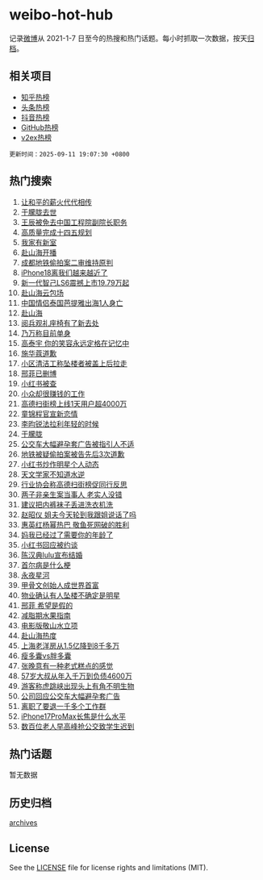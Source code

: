 # weibo-hot-hub

记录[微博](https://www.weibo.com)从 2021-1-7 日至今的热搜和热门话题。每小时抓取一次数据，按天[归档](archives)。

## 相关项目

- [知乎热榜](https://github.com/lonnyzhang423/zhihu-hot-hub)
- [头条热榜](https://github.com/lonnyzhang423/toutiao-hot-hub)
- [抖音热榜](https://github.com/lonnyzhang423/douyin-hot-hub)
- [GitHub热榜](https://github.com/lonnyzhang423/github-hot-hub)
- [v2ex热榜](https://github.com/lonnyzhang423/v2ex-hot-hub)


`更新时间：2025-09-11 19:07:30 +0800`

## 热门搜索

1. [让和平的薪火代代相传](https://m.weibo.cn/search?containerid=100103type%3D1%26t%3D10%26q%3D%23%E8%AE%A9%E5%92%8C%E5%B9%B3%E7%9A%84%E8%96%AA%E7%81%AB%E4%BB%A3%E4%BB%A3%E7%9B%B8%E4%BC%A0%23&stream_entry_id=51&isnewpage=1&extparam=seat%3D1%26pos%3D0%26filter_type%3Drealtimehot%26stream_entry_id%3D51%26c_type%3D51%26q%3D%2523%25E8%25AE%25A9%25E5%2592%258C%25E5%25B9%25B3%25E7%259A%2584%25E8%2596%25AA%25E7%2581%25AB%25E4%25BB%25A3%25E4%25BB%25A3%25E7%259B%25B8%25E4%25BC%25A0%2523%26dgr%3D2%26cate%3D10103%26display_time%3D1757588849%26pre_seqid%3D175758884901700545155)
1. [于朦胧去世](https://m.weibo.cn/search?containerid=100103type%3D1%26t%3D10%26q%3D%23%E4%BA%8E%E6%9C%A6%E8%83%A7%E5%8E%BB%E4%B8%96%23&stream_entry_id=31&isnewpage=1&extparam=seat%3D1%26lcate%3D5001%26band_rank%3D1%26stream_entry_id%3D31%26q%3D%2523%25E4%25BA%258E%25E6%259C%25A6%25E8%2583%25A7%25E5%258E%25BB%25E4%25B8%2596%2523%26dgr%3D2%26realpos%3D1%26filter_type%3Drealtimehot%26c_type%3D31%26cate%3D5001%26flag%3D4%26pos%3D0%26display_time%3D1757588849%26pre_seqid%3D175758884901700545155)
1. [王辰被免去中国工程院副院长职务](https://m.weibo.cn/search?containerid=100103type%3D1%26t%3D10%26q%3D%23%E7%8E%8B%E8%BE%B0%E8%A2%AB%E5%85%8D%E5%8E%BB%E4%B8%AD%E5%9B%BD%E5%B7%A5%E7%A8%8B%E9%99%A2%E5%89%AF%E9%99%A2%E9%95%BF%E8%81%8C%E5%8A%A1%23&stream_entry_id=31&isnewpage=1&extparam=seat%3D1%26lcate%3D5001%26band_rank%3D2%26stream_entry_id%3D31%26q%3D%2523%25E7%258E%258B%25E8%25BE%25B0%25E8%25A2%25AB%25E5%2585%258D%25E5%258E%25BB%25E4%25B8%25AD%25E5%259B%25BD%25E5%25B7%25A5%25E7%25A8%258B%25E9%2599%25A2%25E5%2589%25AF%25E9%2599%25A2%25E9%2595%25BF%25E8%2581%258C%25E5%258A%25A1%2523%26dgr%3D2%26realpos%3D2%26filter_type%3Drealtimehot%26c_type%3D31%26cate%3D5001%26flag%3D0%26pos%3D1%26display_time%3D1757588849%26pre_seqid%3D175758884901700545155)
1. [高质量完成十四五规划](https://m.weibo.cn/search?containerid=100103type%3D1%26t%3D10%26q%3D%23%E9%AB%98%E8%B4%A8%E9%87%8F%E5%AE%8C%E6%88%90%E5%8D%81%E5%9B%9B%E4%BA%94%E8%A7%84%E5%88%92%23&stream_entry_id=31&isnewpage=1&extparam=seat%3D1%26lcate%3D5001%26band_rank%3D3%26stream_entry_id%3D31%26q%3D%2523%25E9%25AB%2598%25E8%25B4%25A8%25E9%2587%258F%25E5%25AE%258C%25E6%2588%2590%25E5%258D%2581%25E5%259B%259B%25E4%25BA%2594%25E8%25A7%2584%25E5%2588%2592%2523%26dgr%3D2%26realpos%3D3%26filter_type%3Drealtimehot%26c_type%3D31%26cate%3D5001%26flag%3D1%26pos%3D2%26display_time%3D1757588849%26pre_seqid%3D175758884901700545155)
1. [我家有新室](https://m.weibo.cn/search?containerid=100103type%3D1%26t%3D10%26q%3D%23%E6%88%91%E5%AE%B6%E6%9C%89%E6%96%B0%E5%AE%A4%23&stream_entry_id=31&isnewpage=1&extparam=seat%3D1%26lcate%3D5001%26band_rank%3D4%26stream_entry_id%3D31%26q%3D%2523%25E6%2588%2591%25E5%25AE%25B6%25E6%259C%2589%25E6%2596%25B0%25E5%25AE%25A4%2523%26dgr%3D2%26adid%3D300689%26filter_type%3Drealtimehot%26c_type%3D31%26cate%3D5001%26is_ad_pos%3D1%26pos%3D3%26display_time%3D1757588849%26pre_seqid%3D175758884901700545155)
1. [赴山海开播](https://m.weibo.cn/search?containerid=100103type%3D1%26t%3D10%26q%3D%E8%B5%B4%E5%B1%B1%E6%B5%B7%E5%BC%80%E6%92%AD&stream_entry_id=31&isnewpage=1&extparam=seat%3D1%26lcate%3D5001%26band_rank%3D4%26stream_entry_id%3D31%26q%3D%25E8%25B5%25B4%25E5%25B1%25B1%25E6%25B5%25B7%25E5%25BC%2580%25E6%2592%25AD%26dgr%3D2%26realpos%3D4%26filter_type%3Drealtimehot%26c_type%3D31%26cate%3D5001%26flag%3D1%26pos%3D4%26display_time%3D1757588849%26pre_seqid%3D175758884901700545155)
1. [成都地铁偷拍案二审维持原判](https://m.weibo.cn/search?containerid=100103type%3D1%26t%3D10%26q%3D%23%E6%88%90%E9%83%BD%E5%9C%B0%E9%93%81%E5%81%B7%E6%8B%8D%E6%A1%88%E4%BA%8C%E5%AE%A1%E7%BB%B4%E6%8C%81%E5%8E%9F%E5%88%A4%23&stream_entry_id=31&isnewpage=1&extparam=seat%3D1%26lcate%3D5001%26band_rank%3D5%26stream_entry_id%3D31%26q%3D%2523%25E6%2588%2590%25E9%2583%25BD%25E5%259C%25B0%25E9%2593%2581%25E5%2581%25B7%25E6%258B%258D%25E6%25A1%2588%25E4%25BA%258C%25E5%25AE%25A1%25E7%25BB%25B4%25E6%258C%2581%25E5%258E%259F%25E5%2588%25A4%2523%26dgr%3D2%26realpos%3D5%26filter_type%3Drealtimehot%26c_type%3D31%26cate%3D5001%26flag%3D0%26pos%3D5%26display_time%3D1757588849%26pre_seqid%3D175758884901700545155)
1. [iPhone18离我们越来越近了](https://m.weibo.cn/search?containerid=100103type%3D1%26t%3D10%26q%3DiPhone18%E7%A6%BB%E6%88%91%E4%BB%AC%E8%B6%8A%E6%9D%A5%E8%B6%8A%E8%BF%91%E4%BA%86&stream_entry_id=31&isnewpage=1&extparam=seat%3D1%26lcate%3D5001%26band_rank%3D6%26stream_entry_id%3D31%26q%3DiPhone18%25E7%25A6%25BB%25E6%2588%2591%25E4%25BB%25AC%25E8%25B6%258A%25E6%259D%25A5%25E8%25B6%258A%25E8%25BF%2591%25E4%25BA%2586%26dgr%3D2%26realpos%3D6%26filter_type%3Drealtimehot%26c_type%3D31%26cate%3D5001%26flag%3D1%26pos%3D6%26display_time%3D1757588849%26pre_seqid%3D175758884901700545155)
1. [新一代智己LS6震撼上市19.79万起](https://m.weibo.cn/search?containerid=100103type%3D1%26t%3D296%26q%3D%23%E6%B2%B7%E9%92%B8%E6%BB%9E%E6%88%9F%23&hide_search_bar=1&replace_title=+)
1. [赴山海云包场](https://m.weibo.cn/search?containerid=100103type%3D1%26t%3D10%26q%3D%E8%B5%B4%E5%B1%B1%E6%B5%B7%E4%BA%91%E5%8C%85%E5%9C%BA&stream_entry_id=31&isnewpage=1&extparam=seat%3D1%26lcate%3D5001%26band_rank%3D7%26stream_entry_id%3D31%26q%3D%25E8%25B5%25B4%25E5%25B1%25B1%25E6%25B5%25B7%25E4%25BA%2591%25E5%258C%2585%25E5%259C%25BA%26dgr%3D2%26realpos%3D7%26filter_type%3Drealtimehot%26c_type%3D31%26cate%3D5001%26flag%3D1%26pos%3D8%26display_time%3D1757588849%26pre_seqid%3D175758884901700545155)
1. [中国情侣泰国芭提雅出海1人身亡](https://m.weibo.cn/search?containerid=100103type%3D1%26t%3D10%26q%3D%23%E4%B8%AD%E5%9B%BD%E6%83%85%E4%BE%A3%E6%B3%B0%E5%9B%BD%E8%8A%AD%E6%8F%90%E9%9B%85%E5%87%BA%E6%B5%B71%E4%BA%BA%E8%BA%AB%E4%BA%A1%23&stream_entry_id=31&isnewpage=1&extparam=seat%3D1%26lcate%3D5001%26band_rank%3D8%26stream_entry_id%3D31%26q%3D%2523%25E4%25B8%25AD%25E5%259B%25BD%25E6%2583%2585%25E4%25BE%25A3%25E6%25B3%25B0%25E5%259B%25BD%25E8%258A%25AD%25E6%258F%2590%25E9%259B%2585%25E5%2587%25BA%25E6%25B5%25B71%25E4%25BA%25BA%25E8%25BA%25AB%25E4%25BA%25A1%2523%26dgr%3D2%26realpos%3D8%26filter_type%3Drealtimehot%26c_type%3D31%26cate%3D5001%26flag%3D1%26pos%3D9%26display_time%3D1757588849%26pre_seqid%3D175758884901700545155)
1. [赴山海](https://m.weibo.cn/search?containerid=100103type%3D1%26t%3D10%26q%3D%E8%B5%B4%E5%B1%B1%E6%B5%B7&stream_entry_id=31&isnewpage=1&extparam=seat%3D1%26lcate%3D5001%26band_rank%3D9%26stream_entry_id%3D31%26q%3D%25E8%25B5%25B4%25E5%25B1%25B1%25E6%25B5%25B7%26dgr%3D2%26realpos%3D9%26filter_type%3Drealtimehot%26c_type%3D31%26cate%3D5001%26flag%3D0%26pos%3D10%26display_time%3D1757588849%26pre_seqid%3D175758884901700545155)
1. [阅兵观礼座椅有了新去处](https://m.weibo.cn/search?containerid=100103type%3D1%26t%3D10%26q%3D%23%E9%98%85%E5%85%B5%E8%A7%82%E7%A4%BC%E5%BA%A7%E6%A4%85%E6%9C%89%E4%BA%86%E6%96%B0%E5%8E%BB%E5%A4%84%23&stream_entry_id=31&isnewpage=1&extparam=seat%3D1%26lcate%3D5001%26band_rank%3D10%26stream_entry_id%3D31%26q%3D%2523%25E9%2598%2585%25E5%2585%25B5%25E8%25A7%2582%25E7%25A4%25BC%25E5%25BA%25A7%25E6%25A4%2585%25E6%259C%2589%25E4%25BA%2586%25E6%2596%25B0%25E5%258E%25BB%25E5%25A4%2584%2523%26dgr%3D2%26realpos%3D10%26filter_type%3Drealtimehot%26c_type%3D31%26cate%3D5001%26flag%3D1%26pos%3D11%26display_time%3D1757588849%26pre_seqid%3D175758884901700545155)
1. [乃万称目前单身](https://m.weibo.cn/search?containerid=100103type%3D1%26t%3D10%26q%3D%23%E4%B9%83%E4%B8%87%E7%A7%B0%E7%9B%AE%E5%89%8D%E5%8D%95%E8%BA%AB%23&stream_entry_id=31&isnewpage=1&extparam=seat%3D1%26lcate%3D5001%26band_rank%3D11%26stream_entry_id%3D31%26q%3D%2523%25E4%25B9%2583%25E4%25B8%2587%25E7%25A7%25B0%25E7%259B%25AE%25E5%2589%258D%25E5%258D%2595%25E8%25BA%25AB%2523%26dgr%3D2%26realpos%3D11%26filter_type%3Drealtimehot%26c_type%3D31%26cate%3D5001%26flag%3D1%26pos%3D12%26display_time%3D1757588849%26pre_seqid%3D175758884901700545155)
1. [高泰宇 你的笑容永远定格在记忆中](https://m.weibo.cn/search?containerid=100103type%3D1%26t%3D10%26q%3D%E9%AB%98%E6%B3%B0%E5%AE%87+%E4%BD%A0%E7%9A%84%E7%AC%91%E5%AE%B9%E6%B0%B8%E8%BF%9C%E5%AE%9A%E6%A0%BC%E5%9C%A8%E8%AE%B0%E5%BF%86%E4%B8%AD&stream_entry_id=31&isnewpage=1&extparam=seat%3D1%26lcate%3D5001%26band_rank%3D12%26stream_entry_id%3D31%26q%3D%25E9%25AB%2598%25E6%25B3%25B0%25E5%25AE%2587%2520%25E4%25BD%25A0%25E7%259A%2584%25E7%25AC%2591%25E5%25AE%25B9%25E6%25B0%25B8%25E8%25BF%259C%25E5%25AE%259A%25E6%25A0%25BC%25E5%259C%25A8%25E8%25AE%25B0%25E5%25BF%2586%25E4%25B8%25AD%26dgr%3D2%26realpos%3D12%26filter_type%3Drealtimehot%26c_type%3D31%26cate%3D5001%26flag%3D2%26pos%3D13%26display_time%3D1757588849%26pre_seqid%3D175758884901700545155)
1. [施华蔻道歉](https://m.weibo.cn/search?containerid=100103type%3D1%26t%3D10%26q%3D%E6%96%BD%E5%8D%8E%E8%94%BB%E9%81%93%E6%AD%89&stream_entry_id=31&isnewpage=1&extparam=seat%3D1%26lcate%3D5001%26band_rank%3D13%26stream_entry_id%3D31%26q%3D%25E6%2596%25BD%25E5%258D%258E%25E8%2594%25BB%25E9%2581%2593%25E6%25AD%2589%26dgr%3D2%26realpos%3D13%26filter_type%3Drealtimehot%26c_type%3D31%26cate%3D5001%26flag%3D1%26pos%3D14%26display_time%3D1757588849%26pre_seqid%3D175758884901700545155)
1. [小区清洁工称坠楼者被盖上后拉走](https://m.weibo.cn/search?containerid=100103type%3D1%26t%3D10%26q%3D%23%E5%B0%8F%E5%8C%BA%E6%B8%85%E6%B4%81%E5%B7%A5%E7%A7%B0%E5%9D%A0%E6%A5%BC%E8%80%85%E8%A2%AB%E7%9B%96%E4%B8%8A%E5%90%8E%E6%8B%89%E8%B5%B0%23&stream_entry_id=31&isnewpage=1&extparam=seat%3D1%26lcate%3D5001%26band_rank%3D14%26stream_entry_id%3D31%26q%3D%2523%25E5%25B0%258F%25E5%258C%25BA%25E6%25B8%2585%25E6%25B4%2581%25E5%25B7%25A5%25E7%25A7%25B0%25E5%259D%25A0%25E6%25A5%25BC%25E8%2580%2585%25E8%25A2%25AB%25E7%259B%2596%25E4%25B8%258A%25E5%2590%258E%25E6%258B%2589%25E8%25B5%25B0%2523%26dgr%3D2%26realpos%3D14%26filter_type%3Drealtimehot%26c_type%3D31%26cate%3D5001%26flag%3D1%26pos%3D15%26display_time%3D1757588849%26pre_seqid%3D175758884901700545155)
1. [邢菲已删博](https://m.weibo.cn/search?containerid=100103type%3D1%26t%3D10%26q%3D%23%E9%82%A2%E8%8F%B2%E5%B7%B2%E5%88%A0%E5%8D%9A%23&stream_entry_id=31&isnewpage=1&extparam=seat%3D1%26lcate%3D5001%26band_rank%3D15%26stream_entry_id%3D31%26q%3D%2523%25E9%2582%25A2%25E8%258F%25B2%25E5%25B7%25B2%25E5%2588%25A0%25E5%258D%259A%2523%26dgr%3D2%26realpos%3D15%26filter_type%3Drealtimehot%26c_type%3D31%26cate%3D5001%26flag%3D1%26pos%3D16%26display_time%3D1757588849%26pre_seqid%3D175758884901700545155)
1. [小红书被查](https://m.weibo.cn/search?containerid=100103type%3D1%26t%3D10%26q%3D%23%E5%B0%8F%E7%BA%A2%E4%B9%A6%E8%A2%AB%E6%9F%A5%23&stream_entry_id=31&isnewpage=1&extparam=seat%3D1%26lcate%3D5001%26band_rank%3D16%26stream_entry_id%3D31%26q%3D%2523%25E5%25B0%258F%25E7%25BA%25A2%25E4%25B9%25A6%25E8%25A2%25AB%25E6%259F%25A5%2523%26dgr%3D2%26realpos%3D16%26filter_type%3Drealtimehot%26c_type%3D31%26cate%3D5001%26flag%3D0%26pos%3D17%26display_time%3D1757588849%26pre_seqid%3D175758884901700545155)
1. [小众却很赚钱的工作](https://m.weibo.cn/search?containerid=100103type%3D1%26t%3D10%26q%3D%E5%B0%8F%E4%BC%97%E5%8D%B4%E5%BE%88%E8%B5%9A%E9%92%B1%E7%9A%84%E5%B7%A5%E4%BD%9C&stream_entry_id=31&isnewpage=1&extparam=seat%3D1%26lcate%3D5001%26band_rank%3D17%26stream_entry_id%3D31%26q%3D%25E5%25B0%258F%25E4%25BC%2597%25E5%258D%25B4%25E5%25BE%2588%25E8%25B5%259A%25E9%2592%25B1%25E7%259A%2584%25E5%25B7%25A5%25E4%25BD%259C%26dgr%3D2%26realpos%3D17%26filter_type%3Drealtimehot%26c_type%3D31%26cate%3D5001%26flag%3D1%26pos%3D18%26display_time%3D1757588849%26pre_seqid%3D175758884901700545155)
1. [高德扫街榜上线1天用户超4000万](https://m.weibo.cn/search?containerid=100103type%3D1%26t%3D10%26q%3D%23%E9%AB%98%E5%BE%B7%E6%89%AB%E8%A1%97%E6%A6%9C%E4%B8%8A%E7%BA%BF1%E5%A4%A9%E7%94%A8%E6%88%B7%E8%B6%854000%E4%B8%87%23&stream_entry_id=31&isnewpage=1&extparam=seat%3D1%26lcate%3D5001%26band_rank%3D18%26stream_entry_id%3D31%26q%3D%2523%25E9%25AB%2598%25E5%25BE%25B7%25E6%2589%25AB%25E8%25A1%2597%25E6%25A6%259C%25E4%25B8%258A%25E7%25BA%25BF1%25E5%25A4%25A9%25E7%2594%25A8%25E6%2588%25B7%25E8%25B6%25854000%25E4%25B8%2587%2523%26dgr%3D2%26realpos%3D18%26filter_type%3Drealtimehot%26c_type%3D31%26cate%3D5001%26flag%3D1%26pos%3D19%26display_time%3D1757588849%26pre_seqid%3D175758884901700545155)
1. [童锦程官宣新恋情](https://m.weibo.cn/search?containerid=100103type%3D1%26t%3D10%26q%3D%E7%AB%A5%E9%94%A6%E7%A8%8B%E5%AE%98%E5%AE%A3%E6%96%B0%E6%81%8B%E6%83%85&stream_entry_id=31&isnewpage=1&extparam=seat%3D1%26lcate%3D5001%26band_rank%3D19%26stream_entry_id%3D31%26q%3D%25E7%25AB%25A5%25E9%2594%25A6%25E7%25A8%258B%25E5%25AE%2598%25E5%25AE%25A3%25E6%2596%25B0%25E6%2581%258B%25E6%2583%2585%26dgr%3D2%26realpos%3D19%26filter_type%3Drealtimehot%26c_type%3D31%26cate%3D5001%26flag%3D0%26pos%3D20%26display_time%3D1757588849%26pre_seqid%3D175758884901700545155)
1. [李昀锐法拉利年轻的时候](https://m.weibo.cn/search?containerid=100103type%3D1%26t%3D10%26q%3D%23%E6%9D%8E%E6%98%80%E9%94%90%E6%B3%95%E6%8B%89%E5%88%A9%E5%B9%B4%E8%BD%BB%E7%9A%84%E6%97%B6%E5%80%99%23&stream_entry_id=31&isnewpage=1&extparam=seat%3D1%26lcate%3D5001%26band_rank%3D20%26stream_entry_id%3D31%26q%3D%2523%25E6%259D%258E%25E6%2598%2580%25E9%2594%2590%25E6%25B3%2595%25E6%258B%2589%25E5%2588%25A9%25E5%25B9%25B4%25E8%25BD%25BB%25E7%259A%2584%25E6%2597%25B6%25E5%2580%2599%2523%26dgr%3D2%26realpos%3D20%26filter_type%3Drealtimehot%26c_type%3D31%26cate%3D5001%26flag%3D1%26pos%3D21%26display_time%3D1757588849%26pre_seqid%3D175758884901700545155)
1. [于朦胧](https://m.weibo.cn/search?containerid=100103type%3D1%26t%3D10%26q%3D%E4%BA%8E%E6%9C%A6%E8%83%A7&stream_entry_id=31&isnewpage=1&extparam=seat%3D1%26lcate%3D5001%26band_rank%3D21%26stream_entry_id%3D31%26q%3D%25E4%25BA%258E%25E6%259C%25A6%25E8%2583%25A7%26dgr%3D2%26realpos%3D21%26filter_type%3Drealtimehot%26c_type%3D31%26cate%3D5001%26flag%3D4%26pos%3D22%26display_time%3D1757588849%26pre_seqid%3D175758884901700545155)
1. [公交车大幅避孕套广告被指引人不适](https://m.weibo.cn/search?containerid=100103type%3D1%26t%3D10%26q%3D%23%E5%85%AC%E4%BA%A4%E8%BD%A6%E5%A4%A7%E5%B9%85%E9%81%BF%E5%AD%95%E5%A5%97%E5%B9%BF%E5%91%8A%E8%A2%AB%E6%8C%87%E5%BC%95%E4%BA%BA%E4%B8%8D%E9%80%82%23&stream_entry_id=31&isnewpage=1&extparam=seat%3D1%26lcate%3D5001%26band_rank%3D22%26stream_entry_id%3D31%26q%3D%2523%25E5%2585%25AC%25E4%25BA%25A4%25E8%25BD%25A6%25E5%25A4%25A7%25E5%25B9%2585%25E9%2581%25BF%25E5%25AD%2595%25E5%25A5%2597%25E5%25B9%25BF%25E5%2591%258A%25E8%25A2%25AB%25E6%258C%2587%25E5%25BC%2595%25E4%25BA%25BA%25E4%25B8%258D%25E9%2580%2582%2523%26dgr%3D2%26realpos%3D22%26filter_type%3Drealtimehot%26c_type%3D31%26cate%3D5001%26flag%3D0%26pos%3D23%26display_time%3D1757588849%26pre_seqid%3D175758884901700545155)
1. [地铁被疑偷拍案被告先后3次道歉](https://m.weibo.cn/search?containerid=100103type%3D1%26t%3D10%26q%3D%23%E5%9C%B0%E9%93%81%E8%A2%AB%E7%96%91%E5%81%B7%E6%8B%8D%E6%A1%88%E8%A2%AB%E5%91%8A%E5%85%88%E5%90%8E3%E6%AC%A1%E9%81%93%E6%AD%89%23&stream_entry_id=31&isnewpage=1&extparam=seat%3D1%26lcate%3D5001%26band_rank%3D23%26stream_entry_id%3D31%26q%3D%2523%25E5%259C%25B0%25E9%2593%2581%25E8%25A2%25AB%25E7%2596%2591%25E5%2581%25B7%25E6%258B%258D%25E6%25A1%2588%25E8%25A2%25AB%25E5%2591%258A%25E5%2585%2588%25E5%2590%258E3%25E6%25AC%25A1%25E9%2581%2593%25E6%25AD%2589%2523%26dgr%3D2%26realpos%3D23%26filter_type%3Drealtimehot%26c_type%3D31%26cate%3D5001%26flag%3D1%26pos%3D24%26display_time%3D1757588849%26pre_seqid%3D175758884901700545155)
1. [小红书炒作明星个人动态](https://m.weibo.cn/search?containerid=100103type%3D1%26t%3D10%26q%3D%23%E5%B0%8F%E7%BA%A2%E4%B9%A6%E7%82%92%E4%BD%9C%E6%98%8E%E6%98%9F%E4%B8%AA%E4%BA%BA%E5%8A%A8%E6%80%81%23&stream_entry_id=31&isnewpage=1&extparam=seat%3D1%26lcate%3D5001%26band_rank%3D24%26stream_entry_id%3D31%26q%3D%2523%25E5%25B0%258F%25E7%25BA%25A2%25E4%25B9%25A6%25E7%2582%2592%25E4%25BD%259C%25E6%2598%258E%25E6%2598%259F%25E4%25B8%25AA%25E4%25BA%25BA%25E5%258A%25A8%25E6%2580%2581%2523%26dgr%3D2%26realpos%3D24%26filter_type%3Drealtimehot%26c_type%3D31%26cate%3D5001%26flag%3D0%26pos%3D25%26display_time%3D1757588849%26pre_seqid%3D175758884901700545155)
1. [天文学家不知道水逆](https://m.weibo.cn/search?containerid=100103type%3D1%26t%3D10%26q%3D%23%E5%A4%A9%E6%96%87%E5%AD%A6%E5%AE%B6%E4%B8%8D%E7%9F%A5%E9%81%93%E6%B0%B4%E9%80%86%23&stream_entry_id=31&isnewpage=1&extparam=seat%3D1%26lcate%3D5001%26band_rank%3D25%26stream_entry_id%3D31%26q%3D%2523%25E5%25A4%25A9%25E6%2596%2587%25E5%25AD%25A6%25E5%25AE%25B6%25E4%25B8%258D%25E7%259F%25A5%25E9%2581%2593%25E6%25B0%25B4%25E9%2580%2586%2523%26dgr%3D2%26realpos%3D25%26filter_type%3Drealtimehot%26c_type%3D31%26cate%3D5001%26flag%3D1%26pos%3D26%26display_time%3D1757588849%26pre_seqid%3D175758884901700545155)
1. [行业协会称高德扫街榜促同行反思](https://m.weibo.cn/search?containerid=100103type%3D1%26t%3D10%26q%3D%23%E8%A1%8C%E4%B8%9A%E5%8D%8F%E4%BC%9A%E7%A7%B0%E9%AB%98%E5%BE%B7%E6%89%AB%E8%A1%97%E6%A6%9C%E4%BF%83%E5%90%8C%E8%A1%8C%E5%8F%8D%E6%80%9D%23&stream_entry_id=31&isnewpage=1&extparam=seat%3D1%26lcate%3D5001%26band_rank%3D26%26stream_entry_id%3D31%26q%3D%2523%25E8%25A1%258C%25E4%25B8%259A%25E5%258D%258F%25E4%25BC%259A%25E7%25A7%25B0%25E9%25AB%2598%25E5%25BE%25B7%25E6%2589%25AB%25E8%25A1%2597%25E6%25A6%259C%25E4%25BF%2583%25E5%2590%258C%25E8%25A1%258C%25E5%258F%258D%25E6%2580%259D%2523%26dgr%3D2%26realpos%3D26%26filter_type%3Drealtimehot%26c_type%3D31%26cate%3D5001%26flag%3D1%26pos%3D27%26display_time%3D1757588849%26pre_seqid%3D175758884901700545155)
1. [两子非亲生案当事人 老实人没错](https://m.weibo.cn/search?containerid=100103type%3D1%26t%3D10%26q%3D%E4%B8%A4%E5%AD%90%E9%9D%9E%E4%BA%B2%E7%94%9F%E6%A1%88%E5%BD%93%E4%BA%8B%E4%BA%BA+%E8%80%81%E5%AE%9E%E4%BA%BA%E6%B2%A1%E9%94%99&stream_entry_id=31&isnewpage=1&extparam=seat%3D1%26lcate%3D5001%26band_rank%3D27%26stream_entry_id%3D31%26q%3D%25E4%25B8%25A4%25E5%25AD%2590%25E9%259D%259E%25E4%25BA%25B2%25E7%2594%259F%25E6%25A1%2588%25E5%25BD%2593%25E4%25BA%258B%25E4%25BA%25BA%2520%25E8%2580%2581%25E5%25AE%259E%25E4%25BA%25BA%25E6%25B2%25A1%25E9%2594%2599%26dgr%3D2%26realpos%3D27%26filter_type%3Drealtimehot%26c_type%3D31%26cate%3D5001%26flag%3D1%26pos%3D28%26display_time%3D1757588849%26pre_seqid%3D175758884901700545155)
1. [建议把内裤袜子丢进洗衣机洗](https://m.weibo.cn/search?containerid=100103type%3D1%26t%3D10%26q%3D%E5%BB%BA%E8%AE%AE%E6%8A%8A%E5%86%85%E8%A3%A4%E8%A2%9C%E5%AD%90%E4%B8%A2%E8%BF%9B%E6%B4%97%E8%A1%A3%E6%9C%BA%E6%B4%97&stream_entry_id=31&isnewpage=1&extparam=seat%3D1%26lcate%3D5001%26band_rank%3D28%26stream_entry_id%3D31%26q%3D%25E5%25BB%25BA%25E8%25AE%25AE%25E6%258A%258A%25E5%2586%2585%25E8%25A3%25A4%25E8%25A2%259C%25E5%25AD%2590%25E4%25B8%25A2%25E8%25BF%259B%25E6%25B4%2597%25E8%25A1%25A3%25E6%259C%25BA%25E6%25B4%2597%26dgr%3D2%26realpos%3D28%26filter_type%3Drealtimehot%26c_type%3D31%26cate%3D5001%26flag%3D0%26pos%3D29%26display_time%3D1757588849%26pre_seqid%3D175758884901700545155)
1. [赵昭仪 姐夫今天轮到我跟姐说话了吗](https://m.weibo.cn/search?containerid=100103type%3D1%26t%3D10%26q%3D%E8%B5%B5%E6%98%AD%E4%BB%AA+%E5%A7%90%E5%A4%AB%E4%BB%8A%E5%A4%A9%E8%BD%AE%E5%88%B0%E6%88%91%E8%B7%9F%E5%A7%90%E8%AF%B4%E8%AF%9D%E4%BA%86%E5%90%97&stream_entry_id=31&isnewpage=1&extparam=seat%3D1%26lcate%3D5001%26band_rank%3D29%26stream_entry_id%3D31%26q%3D%25E8%25B5%25B5%25E6%2598%25AD%25E4%25BB%25AA%2520%25E5%25A7%2590%25E5%25A4%25AB%25E4%25BB%258A%25E5%25A4%25A9%25E8%25BD%25AE%25E5%2588%25B0%25E6%2588%2591%25E8%25B7%259F%25E5%25A7%2590%25E8%25AF%25B4%25E8%25AF%259D%25E4%25BA%2586%25E5%2590%2597%26dgr%3D2%26realpos%3D29%26filter_type%3Drealtimehot%26c_type%3D31%26cate%3D5001%26flag%3D0%26pos%3D30%26display_time%3D1757588849%26pre_seqid%3D175758884901700545155)
1. [惠英红杨幂热巴 敬鱼死网破的胜利](https://m.weibo.cn/search?containerid=100103type%3D1%26t%3D10%26q%3D%E6%83%A0%E8%8B%B1%E7%BA%A2%E6%9D%A8%E5%B9%82%E7%83%AD%E5%B7%B4+%E6%95%AC%E9%B1%BC%E6%AD%BB%E7%BD%91%E7%A0%B4%E7%9A%84%E8%83%9C%E5%88%A9&stream_entry_id=31&isnewpage=1&extparam=seat%3D1%26lcate%3D5001%26band_rank%3D30%26stream_entry_id%3D31%26q%3D%25E6%2583%25A0%25E8%258B%25B1%25E7%25BA%25A2%25E6%259D%25A8%25E5%25B9%2582%25E7%2583%25AD%25E5%25B7%25B4%2520%25E6%2595%25AC%25E9%25B1%25BC%25E6%25AD%25BB%25E7%25BD%2591%25E7%25A0%25B4%25E7%259A%2584%25E8%2583%259C%25E5%2588%25A9%26dgr%3D2%26realpos%3D30%26filter_type%3Drealtimehot%26c_type%3D31%26cate%3D5001%26flag%3D0%26pos%3D31%26display_time%3D1757588849%26pre_seqid%3D175758884901700545155)
1. [妈我已经过了需要你的年龄了](https://m.weibo.cn/search?containerid=100103type%3D1%26t%3D10%26q%3D%E5%A6%88%E6%88%91%E5%B7%B2%E7%BB%8F%E8%BF%87%E4%BA%86%E9%9C%80%E8%A6%81%E4%BD%A0%E7%9A%84%E5%B9%B4%E9%BE%84%E4%BA%86&stream_entry_id=31&isnewpage=1&extparam=seat%3D1%26lcate%3D5001%26band_rank%3D31%26stream_entry_id%3D31%26q%3D%25E5%25A6%2588%25E6%2588%2591%25E5%25B7%25B2%25E7%25BB%258F%25E8%25BF%2587%25E4%25BA%2586%25E9%259C%2580%25E8%25A6%2581%25E4%25BD%25A0%25E7%259A%2584%25E5%25B9%25B4%25E9%25BE%2584%25E4%25BA%2586%26dgr%3D2%26realpos%3D31%26filter_type%3Drealtimehot%26c_type%3D31%26cate%3D5001%26flag%3D0%26pos%3D32%26display_time%3D1757588849%26pre_seqid%3D175758884901700545155)
1. [小红书回应被约谈](https://m.weibo.cn/search?containerid=100103type%3D1%26t%3D10%26q%3D%23%E5%B0%8F%E7%BA%A2%E4%B9%A6%E5%9B%9E%E5%BA%94%E8%A2%AB%E7%BA%A6%E8%B0%88%23&stream_entry_id=31&isnewpage=1&extparam=seat%3D1%26lcate%3D5001%26band_rank%3D32%26stream_entry_id%3D31%26q%3D%2523%25E5%25B0%258F%25E7%25BA%25A2%25E4%25B9%25A6%25E5%259B%259E%25E5%25BA%2594%25E8%25A2%25AB%25E7%25BA%25A6%25E8%25B0%2588%2523%26dgr%3D2%26realpos%3D32%26filter_type%3Drealtimehot%26c_type%3D31%26cate%3D5001%26flag%3D1%26pos%3D33%26display_time%3D1757588849%26pre_seqid%3D175758884901700545155)
1. [陈汉典lulu宣布结婚](https://m.weibo.cn/search?containerid=100103type%3D1%26t%3D10%26q%3D%23%E9%99%88%E6%B1%89%E5%85%B8lulu%E5%AE%A3%E5%B8%83%E7%BB%93%E5%A9%9A%23&stream_entry_id=31&isnewpage=1&extparam=seat%3D1%26lcate%3D5001%26band_rank%3D33%26stream_entry_id%3D31%26q%3D%2523%25E9%2599%2588%25E6%25B1%2589%25E5%2585%25B8lulu%25E5%25AE%25A3%25E5%25B8%2583%25E7%25BB%2593%25E5%25A9%259A%2523%26dgr%3D2%26realpos%3D33%26filter_type%3Drealtimehot%26c_type%3D31%26cate%3D5001%26flag%3D0%26pos%3D34%26display_time%3D1757588849%26pre_seqid%3D175758884901700545155)
1. [首尔病是什么梗](https://m.weibo.cn/search?containerid=100103type%3D1%26t%3D10%26q%3D%E9%A6%96%E5%B0%94%E7%97%85%E6%98%AF%E4%BB%80%E4%B9%88%E6%A2%97&stream_entry_id=31&isnewpage=1&extparam=seat%3D1%26lcate%3D5001%26band_rank%3D34%26stream_entry_id%3D31%26q%3D%25E9%25A6%2596%25E5%25B0%2594%25E7%2597%2585%25E6%2598%25AF%25E4%25BB%2580%25E4%25B9%2588%25E6%25A2%2597%26dgr%3D2%26realpos%3D34%26filter_type%3Drealtimehot%26c_type%3D31%26cate%3D5001%26flag%3D0%26pos%3D35%26display_time%3D1757588849%26pre_seqid%3D175758884901700545155)
1. [永夜星河](https://m.weibo.cn/search?containerid=100103type%3D1%26t%3D10%26q%3D%E6%B0%B8%E5%A4%9C%E6%98%9F%E6%B2%B3&stream_entry_id=31&isnewpage=1&extparam=seat%3D1%26lcate%3D5001%26band_rank%3D35%26stream_entry_id%3D31%26q%3D%25E6%25B0%25B8%25E5%25A4%259C%25E6%2598%259F%25E6%25B2%25B3%26dgr%3D2%26realpos%3D35%26filter_type%3Drealtimehot%26c_type%3D31%26cate%3D5001%26flag%3D0%26pos%3D36%26display_time%3D1757588849%26pre_seqid%3D175758884901700545155)
1. [甲骨文创始人成世界首富](https://m.weibo.cn/search?containerid=100103type%3D1%26t%3D10%26q%3D%23%E7%94%B2%E9%AA%A8%E6%96%87%E5%88%9B%E5%A7%8B%E4%BA%BA%E6%88%90%E4%B8%96%E7%95%8C%E9%A6%96%E5%AF%8C%23&stream_entry_id=31&isnewpage=1&extparam=seat%3D1%26lcate%3D5001%26band_rank%3D36%26stream_entry_id%3D31%26q%3D%2523%25E7%2594%25B2%25E9%25AA%25A8%25E6%2596%2587%25E5%2588%259B%25E5%25A7%258B%25E4%25BA%25BA%25E6%2588%2590%25E4%25B8%2596%25E7%2595%258C%25E9%25A6%2596%25E5%25AF%258C%2523%26dgr%3D2%26realpos%3D36%26filter_type%3Drealtimehot%26c_type%3D31%26cate%3D5001%26flag%3D1%26pos%3D37%26display_time%3D1757588849%26pre_seqid%3D175758884901700545155)
1. [物业确认有人坠楼不确定是明星](https://m.weibo.cn/search?containerid=100103type%3D1%26t%3D10%26q%3D%23%E7%89%A9%E4%B8%9A%E7%A1%AE%E8%AE%A4%E6%9C%89%E4%BA%BA%E5%9D%A0%E6%A5%BC%E4%B8%8D%E7%A1%AE%E5%AE%9A%E6%98%AF%E6%98%8E%E6%98%9F%23&stream_entry_id=31&isnewpage=1&extparam=seat%3D1%26lcate%3D5001%26band_rank%3D37%26stream_entry_id%3D31%26q%3D%2523%25E7%2589%25A9%25E4%25B8%259A%25E7%25A1%25AE%25E8%25AE%25A4%25E6%259C%2589%25E4%25BA%25BA%25E5%259D%25A0%25E6%25A5%25BC%25E4%25B8%258D%25E7%25A1%25AE%25E5%25AE%259A%25E6%2598%25AF%25E6%2598%258E%25E6%2598%259F%2523%26dgr%3D2%26realpos%3D37%26filter_type%3Drealtimehot%26c_type%3D31%26cate%3D5001%26flag%3D0%26pos%3D38%26display_time%3D1757588849%26pre_seqid%3D175758884901700545155)
1. [邢菲 希望是假的](https://m.weibo.cn/search?containerid=100103type%3D1%26t%3D10%26q%3D%E9%82%A2%E8%8F%B2+%E5%B8%8C%E6%9C%9B%E6%98%AF%E5%81%87%E7%9A%84&stream_entry_id=31&isnewpage=1&extparam=seat%3D1%26lcate%3D5001%26band_rank%3D38%26stream_entry_id%3D31%26q%3D%25E9%2582%25A2%25E8%258F%25B2%2520%25E5%25B8%258C%25E6%259C%259B%25E6%2598%25AF%25E5%2581%2587%25E7%259A%2584%26dgr%3D2%26realpos%3D38%26filter_type%3Drealtimehot%26c_type%3D31%26cate%3D5001%26flag%3D0%26pos%3D39%26display_time%3D1757588849%26pre_seqid%3D175758884901700545155)
1. [减脂期水果指南](https://m.weibo.cn/search?containerid=100103type%3D1%26t%3D10%26q%3D%E5%87%8F%E8%84%82%E6%9C%9F%E6%B0%B4%E6%9E%9C%E6%8C%87%E5%8D%97&stream_entry_id=31&isnewpage=1&extparam=seat%3D1%26lcate%3D5001%26band_rank%3D39%26stream_entry_id%3D31%26q%3D%25E5%2587%258F%25E8%2584%2582%25E6%259C%259F%25E6%25B0%25B4%25E6%259E%259C%25E6%258C%2587%25E5%258D%2597%26dgr%3D2%26realpos%3D39%26filter_type%3Drealtimehot%26c_type%3D31%26cate%3D5001%26flag%3D1%26pos%3D40%26display_time%3D1757588849%26pre_seqid%3D175758884901700545155)
1. [电影版敬山水立项](https://m.weibo.cn/search?containerid=100103type%3D1%26t%3D10%26q%3D%23%E7%94%B5%E5%BD%B1%E7%89%88%E6%95%AC%E5%B1%B1%E6%B0%B4%E7%AB%8B%E9%A1%B9%23&stream_entry_id=31&isnewpage=1&extparam=seat%3D1%26lcate%3D5001%26band_rank%3D40%26stream_entry_id%3D31%26q%3D%2523%25E7%2594%25B5%25E5%25BD%25B1%25E7%2589%2588%25E6%2595%25AC%25E5%25B1%25B1%25E6%25B0%25B4%25E7%25AB%258B%25E9%25A1%25B9%2523%26dgr%3D2%26realpos%3D40%26filter_type%3Drealtimehot%26c_type%3D31%26cate%3D5001%26flag%3D1%26pos%3D41%26display_time%3D1757588849%26pre_seqid%3D175758884901700545155)
1. [赴山海热度](https://m.weibo.cn/search?containerid=100103type%3D1%26t%3D10%26q%3D%E8%B5%B4%E5%B1%B1%E6%B5%B7%E7%83%AD%E5%BA%A6&stream_entry_id=31&isnewpage=1&extparam=seat%3D1%26lcate%3D5001%26band_rank%3D41%26stream_entry_id%3D31%26q%3D%25E8%25B5%25B4%25E5%25B1%25B1%25E6%25B5%25B7%25E7%2583%25AD%25E5%25BA%25A6%26dgr%3D2%26realpos%3D41%26filter_type%3Drealtimehot%26c_type%3D31%26cate%3D5001%26flag%3D1%26pos%3D42%26display_time%3D1757588849%26pre_seqid%3D175758884901700545155)
1. [上海老洋房从1.5亿降到8千多万](https://m.weibo.cn/search?containerid=100103type%3D1%26t%3D10%26q%3D%23%E4%B8%8A%E6%B5%B7%E8%80%81%E6%B4%8B%E6%88%BF%E4%BB%8E1.5%E4%BA%BF%E9%99%8D%E5%88%B08%E5%8D%83%E5%A4%9A%E4%B8%87%23&stream_entry_id=31&isnewpage=1&extparam=seat%3D1%26lcate%3D5001%26band_rank%3D42%26stream_entry_id%3D31%26q%3D%2523%25E4%25B8%258A%25E6%25B5%25B7%25E8%2580%2581%25E6%25B4%258B%25E6%2588%25BF%25E4%25BB%258E1.5%25E4%25BA%25BF%25E9%2599%258D%25E5%2588%25B08%25E5%258D%2583%25E5%25A4%259A%25E4%25B8%2587%2523%26dgr%3D2%26realpos%3D42%26filter_type%3Drealtimehot%26c_type%3D31%26cate%3D5001%26flag%3D1%26pos%3D43%26display_time%3D1757588849%26pre_seqid%3D175758884901700545155)
1. [瘦多囊vs胖多囊](https://m.weibo.cn/search?containerid=100103type%3D1%26t%3D10%26q%3D%E7%98%A6%E5%A4%9A%E5%9B%8Avs%E8%83%96%E5%A4%9A%E5%9B%8A&stream_entry_id=31&isnewpage=1&extparam=seat%3D1%26lcate%3D5001%26band_rank%3D43%26stream_entry_id%3D31%26q%3D%25E7%2598%25A6%25E5%25A4%259A%25E5%259B%258Avs%25E8%2583%2596%25E5%25A4%259A%25E5%259B%258A%26dgr%3D2%26realpos%3D43%26filter_type%3Drealtimehot%26c_type%3D31%26cate%3D5001%26flag%3D0%26pos%3D44%26display_time%3D1757588849%26pre_seqid%3D175758884901700545155)
1. [张晚意有一种老式糕点的感觉](https://m.weibo.cn/search?containerid=100103type%3D1%26t%3D10%26q%3D%E5%BC%A0%E6%99%9A%E6%84%8F%E6%9C%89%E4%B8%80%E7%A7%8D%E8%80%81%E5%BC%8F%E7%B3%95%E7%82%B9%E7%9A%84%E6%84%9F%E8%A7%89&stream_entry_id=31&isnewpage=1&extparam=seat%3D1%26lcate%3D5001%26band_rank%3D44%26stream_entry_id%3D31%26q%3D%25E5%25BC%25A0%25E6%2599%259A%25E6%2584%258F%25E6%259C%2589%25E4%25B8%2580%25E7%25A7%258D%25E8%2580%2581%25E5%25BC%258F%25E7%25B3%2595%25E7%2582%25B9%25E7%259A%2584%25E6%2584%259F%25E8%25A7%2589%26dgr%3D2%26realpos%3D44%26filter_type%3Drealtimehot%26c_type%3D31%26cate%3D5001%26flag%3D1%26pos%3D45%26display_time%3D1757588849%26pre_seqid%3D175758884901700545155)
1. [57岁大叔从年入千万到负债4600万](https://m.weibo.cn/search?containerid=100103type%3D1%26t%3D10%26q%3D%2357%E5%B2%81%E5%A4%A7%E5%8F%94%E4%BB%8E%E5%B9%B4%E5%85%A5%E5%8D%83%E4%B8%87%E5%88%B0%E8%B4%9F%E5%80%BA4600%E4%B8%87%23&stream_entry_id=31&isnewpage=1&extparam=seat%3D1%26lcate%3D5001%26band_rank%3D45%26stream_entry_id%3D31%26q%3D%252357%25E5%25B2%2581%25E5%25A4%25A7%25E5%258F%2594%25E4%25BB%258E%25E5%25B9%25B4%25E5%2585%25A5%25E5%258D%2583%25E4%25B8%2587%25E5%2588%25B0%25E8%25B4%259F%25E5%2580%25BA4600%25E4%25B8%2587%2523%26dgr%3D2%26realpos%3D45%26filter_type%3Drealtimehot%26c_type%3D31%26cate%3D5001%26flag%3D0%26pos%3D46%26display_time%3D1757588849%26pre_seqid%3D175758884901700545155)
1. [游客称虎跳峡出现头上有角不明生物](https://m.weibo.cn/search?containerid=100103type%3D1%26t%3D10%26q%3D%23%E6%B8%B8%E5%AE%A2%E7%A7%B0%E8%99%8E%E8%B7%B3%E5%B3%A1%E5%87%BA%E7%8E%B0%E5%A4%B4%E4%B8%8A%E6%9C%89%E8%A7%92%E4%B8%8D%E6%98%8E%E7%94%9F%E7%89%A9%23&stream_entry_id=31&isnewpage=1&extparam=seat%3D1%26lcate%3D5001%26band_rank%3D46%26stream_entry_id%3D31%26q%3D%2523%25E6%25B8%25B8%25E5%25AE%25A2%25E7%25A7%25B0%25E8%2599%258E%25E8%25B7%25B3%25E5%25B3%25A1%25E5%2587%25BA%25E7%258E%25B0%25E5%25A4%25B4%25E4%25B8%258A%25E6%259C%2589%25E8%25A7%2592%25E4%25B8%258D%25E6%2598%258E%25E7%2594%259F%25E7%2589%25A9%2523%26dgr%3D2%26realpos%3D46%26filter_type%3Drealtimehot%26c_type%3D31%26cate%3D5001%26flag%3D1%26pos%3D47%26display_time%3D1757588849%26pre_seqid%3D175758884901700545155)
1. [公司回应公交车大幅避孕套广告](https://m.weibo.cn/search?containerid=100103type%3D1%26t%3D10%26q%3D%23%E5%85%AC%E5%8F%B8%E5%9B%9E%E5%BA%94%E5%85%AC%E4%BA%A4%E8%BD%A6%E5%A4%A7%E5%B9%85%E9%81%BF%E5%AD%95%E5%A5%97%E5%B9%BF%E5%91%8A%23&stream_entry_id=31&isnewpage=1&extparam=seat%3D1%26lcate%3D5001%26band_rank%3D47%26stream_entry_id%3D31%26q%3D%2523%25E5%2585%25AC%25E5%258F%25B8%25E5%259B%259E%25E5%25BA%2594%25E5%2585%25AC%25E4%25BA%25A4%25E8%25BD%25A6%25E5%25A4%25A7%25E5%25B9%2585%25E9%2581%25BF%25E5%25AD%2595%25E5%25A5%2597%25E5%25B9%25BF%25E5%2591%258A%2523%26dgr%3D2%26realpos%3D47%26filter_type%3Drealtimehot%26c_type%3D31%26cate%3D5001%26flag%3D1%26pos%3D48%26display_time%3D1757588849%26pre_seqid%3D175758884901700545155)
1. [离职了要退一千多个工作群](https://m.weibo.cn/search?containerid=100103type%3D1%26t%3D10%26q%3D%23%E7%A6%BB%E8%81%8C%E4%BA%86%E8%A6%81%E9%80%80%E4%B8%80%E5%8D%83%E5%A4%9A%E4%B8%AA%E5%B7%A5%E4%BD%9C%E7%BE%A4%23&stream_entry_id=31&isnewpage=1&extparam=seat%3D1%26lcate%3D5001%26band_rank%3D48%26stream_entry_id%3D31%26q%3D%2523%25E7%25A6%25BB%25E8%2581%258C%25E4%25BA%2586%25E8%25A6%2581%25E9%2580%2580%25E4%25B8%2580%25E5%258D%2583%25E5%25A4%259A%25E4%25B8%25AA%25E5%25B7%25A5%25E4%25BD%259C%25E7%25BE%25A4%2523%26dgr%3D2%26realpos%3D48%26filter_type%3Drealtimehot%26c_type%3D31%26cate%3D5001%26flag%3D1%26pos%3D49%26display_time%3D1757588849%26pre_seqid%3D175758884901700545155)
1. [iPhone17ProMax长焦是什么水平](https://m.weibo.cn/search?containerid=100103type%3D1%26t%3D10%26q%3DiPhone17ProMax%E9%95%BF%E7%84%A6%E6%98%AF%E4%BB%80%E4%B9%88%E6%B0%B4%E5%B9%B3&stream_entry_id=31&isnewpage=1&extparam=seat%3D1%26lcate%3D5001%26band_rank%3D49%26stream_entry_id%3D31%26q%3DiPhone17ProMax%25E9%2595%25BF%25E7%2584%25A6%25E6%2598%25AF%25E4%25BB%2580%25E4%25B9%2588%25E6%25B0%25B4%25E5%25B9%25B3%26dgr%3D2%26realpos%3D49%26filter_type%3Drealtimehot%26c_type%3D31%26cate%3D5001%26flag%3D1%26pos%3D50%26display_time%3D1757588849%26pre_seqid%3D175758884901700545155)
1. [数百位老人早高峰抢公交致学生迟到](https://m.weibo.cn/search?containerid=100103type%3D1%26t%3D10%26q%3D%23%E6%95%B0%E7%99%BE%E4%BD%8D%E8%80%81%E4%BA%BA%E6%97%A9%E9%AB%98%E5%B3%B0%E6%8A%A2%E5%85%AC%E4%BA%A4%E8%87%B4%E5%AD%A6%E7%94%9F%E8%BF%9F%E5%88%B0%23&stream_entry_id=31&isnewpage=1&extparam=seat%3D1%26lcate%3D5001%26band_rank%3D50%26stream_entry_id%3D31%26q%3D%2523%25E6%2595%25B0%25E7%2599%25BE%25E4%25BD%258D%25E8%2580%2581%25E4%25BA%25BA%25E6%2597%25A9%25E9%25AB%2598%25E5%25B3%25B0%25E6%258A%25A2%25E5%2585%25AC%25E4%25BA%25A4%25E8%2587%25B4%25E5%25AD%25A6%25E7%2594%259F%25E8%25BF%259F%25E5%2588%25B0%2523%26dgr%3D2%26realpos%3D50%26filter_type%3Drealtimehot%26c_type%3D31%26cate%3D5001%26flag%3D0%26pos%3D51%26display_time%3D1757588849%26pre_seqid%3D175758884901700545155)

## 热门话题

暂无数据

## 历史归档

[archives](archives)

## License

See the [LICENSE](LICENSE) file for license rights and limitations (MIT).

